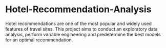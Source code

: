 # Hotel-Recommendation-Analysis
 Hotel recommendations are one of the most popular and widely used features of travel sites. This project aims to conduct an exploratory data analysis, perform variable engineering and predetermine the best models for an optimal recommendation.

